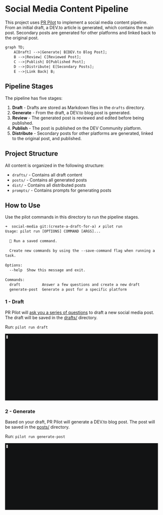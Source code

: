 # Social Media Content Pipeline

This project uses [PR Pilot](https://www.pr-pilot.ai) to implement a social media content pipeline. From an initial draft, a DEV.to article is generated, which contains the main post. Secondary posts are generated for other platforms and linked back to the original post.

```mermaid
graph TD;
    A[Draft] -->|Generate| B[DEV.to Blog Post];
    B -->|Review| C[Reviewed Post];
    C -->|Publish| D[Published Post];
    D -->|Distribute| E[Secondary Posts];
    E -->|Link Back| B;
```


## Pipeline Stages

The pipeline has five stages:
1. **Draft** - Drafts are stored as Markdown files in the `drafts` directory.
2. **Generate** - From the draft, a DEV.to blog post is generated.
3. **Review** - The generated post is reviewed and edited before being published.
4. **Publish** - The post is published on the DEV Community platform.
5. **Distribute** - Secondary posts for other platforms are generated, linked to the original post, and published.

## Project Structure

All content is organized in the following structure:
- `drafts/` - Contains all draft content
- `posts/` - Contains all generated posts
- `dist/` - Contains all distributed posts
- `prompts/` - Contains prompts for generating posts

## How to Use

Use the pilot commands in this directory to run the pipeline stages.

```shell
➜  social-media git:(create-a-draft-for-a) ✗ pilot run
Usage: pilot run [OPTIONS] COMMAND [ARGS]...

  🚀 Run a saved command.

  Create new commands by using the --save-command flag when running a task.

Options:
  --help  Show this message and exit.

Commands:
  draft          Answer a few questions and create a new draft
  generate-post  Generate a post for a specific platform
```

### 1 - Draft
PR Pilot will [ask you a series of questions](./prompts/draft-post.md.jinja2) to draft a new social media post. The draft will be saved in the [drafts/](./drafts) directory.

Run: `pilot run draft`

![Draft](./generate_draft.gif)

### 2 - Generate

Based on your draft, PR Pilot will generate a DEV.to blog post. The post will be saved in the [posts/](./posts) directory.

Run: `pilot run generate-post`

![Generate Post](./generate-post.gif)
